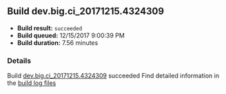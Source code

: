 ## Build dev.big.ci_20171215.4324309
- **Build result:** `succeeded`
- **Build queued:** 12/15/2017 9:00:39 PM
- **Build duration:** 7.56 minutes
### Details
Build [dev.big.ci_20171215.4324309](https://winappstudio.visualstudio.com/web/build.aspx?pcguid=a4ef43be-68ce-4195-a619-079b4d9834c2&builduri=vstfs%3a%2f%2f%2fBuild%2fBuild%2f24309) succeeded
Find detailed information in the [build log files](https://uwpctdiags.blob.core.windows.net/buildlogs/dev.big.ci_20171215.4324309_logs.zip)
